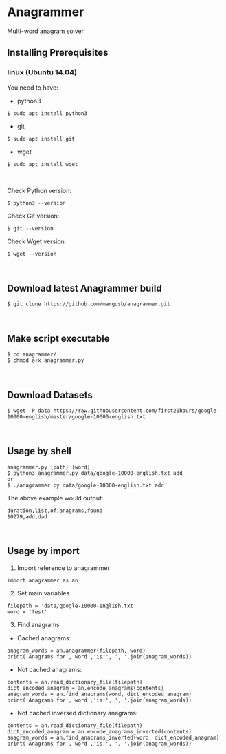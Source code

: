 # Anagrammer

Multi-word anagram solver

## Installing Prerequisites

### linux (Ubuntu 14.04)

You need to have:
 - python3 
 ``` 
 $ sudo apt install python3
 ```
 - git 
 ```
 $ sudo apt install git
 ```
 - wget 
 ```
 $ sudo apt install wget
 ```
 <br>
 
Check Python version:
```
$ python3 --version
```
Check Git version:
```
$ git --version
```
Check Wget version:
```
$ wget --version
```
<br>

## Download latest Anagrammer build
```
$ git clone https://github.com/margusb/anagrammer.git
```
<br>

## Make script executable
```
$ cd anagrammer/
$ chmod a+x anagrammer.py
```
<br>

## Download Datasets
```
$ wget -P data https://raw.githubusercontent.com/first20hours/google-10000-english/master/google-10000-english.txt 
```
<br>

## Usage by shell
```
anagrammer.py {path} {word}
$ python3 anagrammer.py data/google-10000-english.txt add
or
$ ./anagrammer.py data/google-10000-english.txt add
```

The above example would output:
```
duration,list,of,anagrams,found
10279,add,dad
```
<br>

## Usage by import

1. Import reference to anagrammer
```
import anagrammer as an
```
2. Set main variables
```
filepath = 'data/google-10000-english.txt'
word = 'test'
```
3. Find anagrams

  - Cached anagrams:    
```
anagram_words = an.anagrammer(filepath, word)
print('Anagrams for', word ,'is:', ', '.join(anagram_words))
```
  - Not cached anagrams:    
```
contents = an.read_dictionary_file(filepath)
dict_encoded_anagram = an.encode_anagrams(contents)
anagram_words = an.find_anacrams(word, dict_encoded_anagram)
print('Anagrams for', word ,'is:', ', '.join(anagram_words))
```
  - Not cached inversed dictionary anagrams:    
```
contents = an.read_dictionary_file(filepath)
dict_encoded_anagram = an.encode_anagrams_inverted(contents)
anagram_words = an.find_anacrams_inverted(word, dict_encoded_anagram)
print('Anagrams for', word ,'is:', ', '.join(anagram_words))
```


